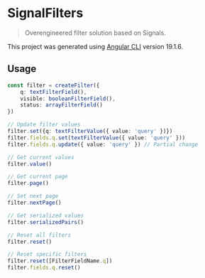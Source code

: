 # SignalFilters

> Overengineered filter solution based on Signals.

This project was generated using [Angular CLI](https://github.com/angular/angular-cli) version 19.1.6.

## Usage

```ts
const filter = createFilter({
    q: textFilterField(),
    visible: booleanFilterField(),
    status: arrayFilterField()
})

// Update filter values
filter.set({q: textFilterValue({ value: 'query' })})
filter.fields.q.set(textFilterValue({ value: 'query' }))
filter.fields.q.update({ value: 'query' }) // Partial change

// Get current values
filter.value()

// Get current page
filter.page()

// Set next page
filter.nextPage()

// Get serialized values
filter.serializedPairs()

// Reset all filters
filter.reset()

// Reset specific filters
filter.reset([FilterFieldName.q])
filter.fields.q.reset()
```

